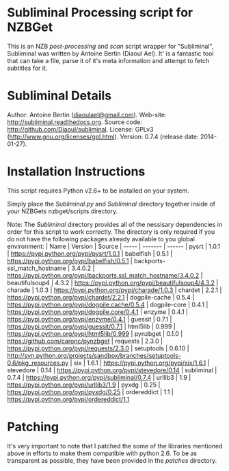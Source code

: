 Subliminal Processing script for NZBGet
=======================================
This is an NZB  _post-processing_ and _scan_ script wrapper for "Subliminal",
Subliminal was written by Antoine Bertin (Diaoul Ael). It' is a fantastic
tool that can take a file, parse it of it's meta information and attempt
to fetch subtitles for it.

Subliminal Details
==================
Author: Antoine Bertin (diaoulael@gmail.com).
Web-site: http://subliminal.readthedocs.org.
Source code: http://github.com/Diaoul/subliminal.
License: GPLv3 (http://www.gnu.org/licenses/gpl.html).
Version: 0.7.4 (release date: 2014-01-27).

Installation Instructions
=========================
This script requires Python v2.6+ to be installed on your system.

Simply place the _Subliminal.py_ and _Subliminal_ directory together inside
of your NZBGets nzbget/scripts directory.

Note: The _Subliminal_ directory provides all of the nessisary dependencies
in order for this script to work correctly. The directory is only required
if you do not have the following packages already available to you global
environment:
| Name                          | Version | Source
| -----                         | ------- | ------
| pysrt                         | 1.0.1   | https://pypi.python.org/pypi/pysrt/1.0.1
| babelfish                     | 0.5.1   | https://pypi.python.org/pypi/babelfish/0.5.1
| backports-ssl_match_hostname  | 3.4.0.2 | https://pypi.python.org/pypi/backports.ssl_match_hostname/3.4.0.2
| beautifulsoup4                | 4.3.2   | https://pypi.python.org/pypi/beautifulsoup4/4.3.2
| charade                       | 1.0.3   | https://pypi.python.org/pypi/charade/1.0.3
| chardet                       | 2.2.1   | https://pypi.python.org/pypi/chardet/2.2.1
| dogpile-cache                 | 0.5.4   | https://pypi.python.org/pypi/dogpile.cache/0.5.4
| dogpile-core                  | 0.4.1   | https://pypi.python.org/pypi/dogpile.core/0.4.1
| enzyme                        | 0.4.1   | https://pypi.python.org/pypi/enzyme/0.4.1
| guessit                       | 0.7.1   | https://pypi.python.org/pypi/guessit/0.7.1
| html5lib                      | 0.999   | https://pypi.python.org/pypi/html5lib/0.999
| pynzbget                      | 0.1.0   | https://github.com/caronc/pynzbget
| requests                      | 2.3.0   | https://pypi.python.org/pypi/requests/2.3.0
| setuptools                    | 0.6.10  | http://svn.python.org/projects/sandbox/branches/setuptools-0.6/pkg_resources.py
| six                           | 1.6.1   | https://pypi.python.org/pypi/six/1.6.1
| stevedore                     | 0.14    | https://pypi.python.org/pypi/stevedore/0.14
| subliminal                    | 0.7.4   | https://pypi.python.org/pypi/subliminal/0.7.4
| urllib3                       | 1.9     | https://pypi.python.org/pypi/urllib3/1.9
| pyxdg                         | 0.25    | https://pypi.python.org/pypi/pyxdg/0.25
| ordereddict                   | 1.1     | https://pypi.python.org/pypi/ordereddict/1.1

Patching
========
It's very important to note that I patched the some of the libraries mentioned
above in efforts to make them compatible with python 2.6. To be as transparent
as possible, they have been provided in the _patches_ directory.
